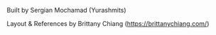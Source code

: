 Built by Sergian Mochamad (Yurashmits)

Layout & References by Brittany Chiang (https://brittanychiang.com/)

